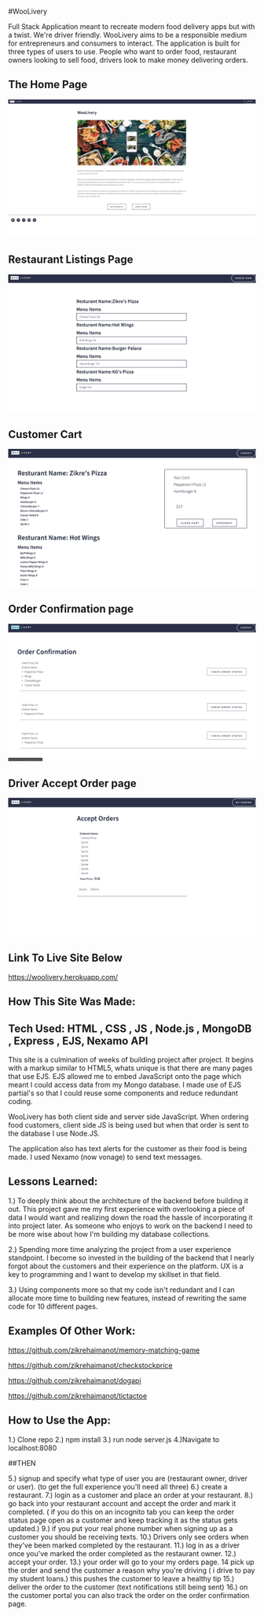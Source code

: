 #WooLivery

Full Stack Application meant to recreate modern food delivery apps but with a twist. We're driver friendly. WooLivery aims to be a responsible medium for entrepreneurs and consumers to interact. The application is built for three types of users to use. People who want to order food, restaurant owners looking to sell food, drivers look to make money delivering orders.

## The Home Page

![home page WooLivery](home.png)

## Restaurant Listings Page

![restaurant listings](res.png)

## Customer Cart

![customer cart](cart.png)

## Order Confirmation page

![Order Confirmation](orderCon.png)

## Driver Accept Order page

![Drive page](acceptOrder.png)

## Link To Live Site Below

https://woolivery.herokuapp.com/

## How This Site Was Made:

## Tech Used: HTML , CSS , JS , Node.js , MongoDB , Express , EJS, Nexamo API

This site is a culmination of weeks of building project after project. It begins with a markup similar to HTML5, whats unique is that there are many pages that use EJS. EJS allowed me to embed JavaScript onto the page which meant I could access data from my Mongo database. I made use of EJS partial's so that I could reuse some components and reduce redundant coding.

WooLivery has both client side and server side JavaScript. When ordering food customers, client side JS is being used but when that order is sent to the database I use Node.JS.

The application also has text alerts for the customer as their food is being made. I used Nexamo (now vonage) to send text messages.

## Lessons Learned:

1.) To deeply think about the architecture of the backend before building it out. This project gave me my first experience with overlooking a piece of data I would want and realizing down the road the hassle of incorporating it into project later. As someone who enjoys to work on the backend I need to be more wise about how I'm building my database collections.

2.) Spending more time analyzing the project from a user experience standpoint. I become so invested in the building of the backend that I nearly forgot about the customers and their experience on the platform. UX is a key to programming and I want to develop my skillset in that field.

3.) Using components more so that my code isn't redundant and I can allocate more time to building new features, instead of rewriting the same code for 10 different pages.

## Examples Of Other Work:

https://github.com/zikrehaimanot/memory-matching-game

https://github.com/zikrehaimanot/checkstockprice

https://github.com/zikrehaimanot/dogapi

https://github.com/zikrehaimanot/tictactoe


## How to Use the App:

1.) Clone repo
2.) npm install
3.) run node server.js
4.)Navigate to localhost:8080

##THEN

5.) signup and specify what type of user you are (restaurant owner, driver or user). (to get the full experience you'll need all three)
6.) create a restaurant.
7.) login as a customer and place an order at your restaurant.
8.) go back into your restaurant account and accept the order and mark it completed. ( if you do this on an incognito tab you can keep the order status page open as a customer and keep tracking it as the status gets updated.)
9.) if you put your real phone number when signing up as a customer you should be receiving texts.
10.) Drivers only see orders when they've been marked completed by the restaurant.
11.) log in as a driver once you've marked the order completed as the restaurant owner.
12.) accept your order.
13.) your order will go to your my orders page.
14 pick up the order and send the customer a reason why you're driving ( i drive to pay my student loans.) this pushes the customer to leave a healthy tip
15.) deliver the order to the customer (text notifications still being sent)
16.) on the customer portal you can also track the order on the order confirmation page.
